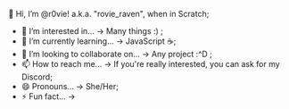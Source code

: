 👋 Hi, I’m @r0vie! a.k.a. "rovie_raven", when in Scratch;
- 👀 I’m interested in...
  → Many things :) ;
- 🌱 I’m currently learning...
  → JavaScript ☕;
- 💞️ I’m looking to collaborate on...
  → Any project :^D ;
- 📫 How to reach me...
  → If you're really interested, you can ask for my Discord;
- 😄 Pronouns...
  → She/Her;
- ⚡ Fun fact...
  →

<!---
r0vie/r0vie is a ✨ special ✨ repository because its `README.md` (this file) appears on your GitHub profile.
You can click the Preview link to take a look at your changes.
--->
